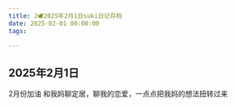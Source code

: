 ```yaml
---
title: J🕊️2025年2月1日suki日记存档
date: 2025-02-01 00:00:00
tags:

---
```


## 2025年2月1日

2月份加油
和我妈聊定居，聊我的恋爱，一点点把我妈的想法扭转过来
